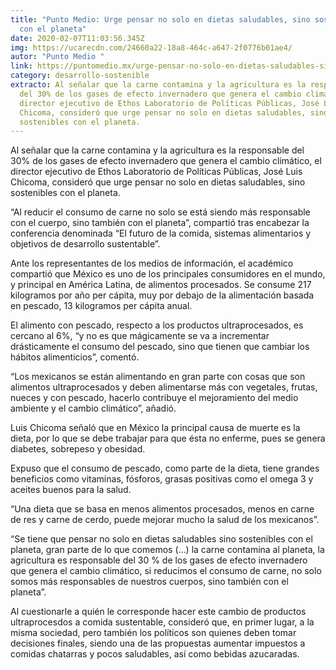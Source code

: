 ```yaml
---
title: "Punto Medio: Urge pensar no solo en dietas saludables, sino sostenibles
  con el planeta"
date: 2020-02-07T11:03:56.345Z
img: https://ucarecdn.com/24660a22-18a8-464c-a647-2f0776b01ae4/
autor: "Punto Medio "
link: https://puntomedio.mx/urge-pensar-no-solo-en-dietas-saludables-sino-sostenibles-con-el-planeta-sostienen/
category: desarrollo-sostenible
extracto: Al señalar que la carne contamina y la agricultura es la responsable
  del 30% de los gases de efecto invernadero que genera el cambio climático, el
  director ejecutivo de Ethos Laboratorio de Políticas Públicas, José Luis
  Chicoma, consideró que urge pensar no solo en dietas saludables, sino
  sostenibles con el planeta.
---
```

Al señalar que la carne contamina y la agricultura es la responsable del 30% de los gases de efecto invernadero que genera el cambio climático, el director ejecutivo de Ethos Laboratorio de Políticas Públicas, José Luis Chicoma, consideró que urge pensar no solo en dietas saludables, sino sostenibles con el planeta.

“Al reducir el consumo de carne no solo se está siendo más responsable con el cuerpo, sino también con el planeta”, compartió tras encabezar la conferencia denominada “El futuro de la comida, sistemas alimentarios y objetivos de desarrollo sustentable”.

Ante los representantes de los medios de información, el académico compartió que México es uno de los principales consumidores en el mundo, y principal en América Latina, de alimentos procesados. Se consume 217 kilogramos por año per cápita, muy por debajo de la alimentación basada en pescado, 13 kilogramos per cápita anual.

El alimento con pescado, respecto a los productos ultraprocesados, es cercano al 6%, “y no es que mágicamente se va a incrementar drásticamente el consumo del pescado, sino que tienen que cambiar los hábitos alimenticios”, comentó.

“Los mexicanos se están alimentando en gran parte con cosas que son alimentos ultraprocesados y deben alimentarse más con vegetales, frutas, nueces y con pescado, hacerlo contribuye el mejoramiento del medio ambiente y el cambio climático”, añadió.

Luis Chicoma señaló que en México la principal causa de muerte es la dieta, por lo que se debe trabajar para que ésta no enferme, pues se genera diabetes, sobrepeso y obesidad.

Expuso que el consumo de pescado, como parte de la dieta, tiene grandes beneficios como vitaminas, fósforos, grasas positivas como el omega 3 y aceites buenos para la salud.

“Una dieta que se basa en menos alimentos procesados, menos en carne de res y carne de cerdo, puede mejorar mucho la salud de los mexicanos”.

“Se tiene que pensar no solo en dietas saludables sino sostenibles con el planeta, gran parte de lo que comemos (…) la carne contamina al planeta, la agricultura es responsable del 30 % de los gases de efecto invernadero que genera el cambio climático, si reducimos el consumo de carne, no solo somos más responsables de nuestros cuerpos, sino también con el planeta”.

Al cuestionarle a quién le corresponde hacer este cambio de productos ultraprocesdos a comida sustentable, consideró que, en primer lugar, a la misma sociedad, pero también los políticos son quienes deben tomar decisiones finales, siendo una de las propuestas aumentar impuestos a comidas chatarras y pocos saludables, así como bebidas azucaradas.